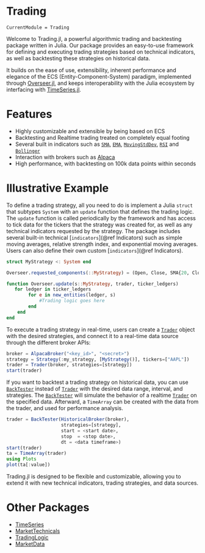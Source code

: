 # Trading
```@meta
CurrentModule = Trading
```
Welcome to Trading.jl, a powerful algorithmic trading and backtesting package written in Julia.
Our package provides an easy-to-use framework for defining and executing trading strategies based on technical indicators, as well as backtesting these strategies on historical data.

It builds on the ease of use, extensibility, inherent performance and elegance of the ECS (Entity-Component-System) paradigm, implemented through [Overseer.jl](https://github.com/louisponet/Overseer.jl), and keeps interoperability with the Julia ecosystem by interfacing with [TimeSeries.jl](https://github.com/JuliaStats/TimeSeries.jl).

# Features
- Highly customizable and extensible by being based on ECS
- Backtesting and Realtime trading treated on completely equal footing
- Several built in indicators such as [`SMA`](@ref), [`EMA`](@ref), [`MovingStdDev`](@ref), [`RSI`](@ref) and [`Bollinger`](@ref)
- Interaction with brokers such as [Alpaca](https://alpaca.markets)
- High performance, with backtesting on 100k data points within seconds

# Illustrative Example
To define a trading strategy, all you need to do is implement a Julia `struct` that subtypes `System` with an `update` function that defines the trading logic.
The `update` function is called periodically by the framework and has access to tick data for the tickers that the strategy was created for, as well as any technical indicators requested by the strategy.
The package includes several built-in technical [`indicators`](@ref Indicators) such as simple moving averages, relative strength index, and exponential moving averages.
Users can also define their own custom [`indicators`](@ref Indicators).

```julia
struct MyStrategy <: System end

Overseer.requested_components(::MyStrategy) = (Open, Close, SMA{20, Close}, SMA{200, Close})

function Overseer.update(s::MyStrategy, trader, ticker_ledgers)
   for ledger in ticker_ledgers
        for e in new_entities(ledger, s)
            #Trading logic goes here
        end
    end
end
```
To execute a trading strategy in real-time, users can create a [`Trader`](@ref) object with the desired strategies, and connect it to a real-time data source through the different broker APIs:

```julia
broker = AlpacaBroker("<key_id>", "<secret>")
strategy = Strategy(:my_strategy, [MyStrategy()], tickers=["AAPL"])
trader = Trader(broker, strategies=[strategy])
start(trader)
```

If you want to backtest a trading strategy on historical data, you can use [`BackTester`](@ref) instead of [`Trader`](@ref) with the desired data range, interval, and strategies.
The [`BackTester`](@ref) will simulate the behavior of a realtime [`Trader`](@ref) on the specified data.
Afterward, a `TimeArray` can be created with the data from the trader, and used for performance analysis.

```julia
trader = BackTester(HistoricalBroker(broker),
                    strategies=[strategy],
                    start = <start date>,
                    stop  = <stop date>,
                    dt = <data timeframe>)
start(trader)
ta = TimeArray(trader)
using Plots
plot(ta[:value])
```

Trading.jl is designed to be flexible and customizable, allowing you to extend it with new technical indicators, trading strategies, and data sources.

# Other Packages
- [TimeSeries](https://github.com/JuliaStats/TimeSeries.jl)
- [MarketTechnicals](https://github.com/JuliaQuant/MarketTechnicals.jl)
- [TradingLogic](https://github.com/JuliaQuant/TradingLogic.jl)
- [MarketData](https://github.com/JuliaQuant/MarketData.jl)


